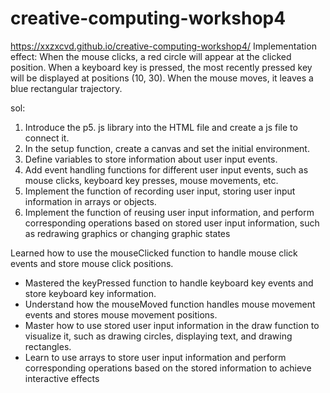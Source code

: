 # creative-computing-workshop4

https://xxzxcvd.github.io/creative-computing-workshop4/
Implementation effect:
When the mouse clicks, a red circle will appear at the clicked position.
When a keyboard key is pressed, the most recently pressed key will be displayed at positions (10, 30).
When the mouse moves, it leaves a blue rectangular trajectory.

sol:

1. Introduce the p5. js library into the HTML file and create a js file to connect it.
2. In the setup function, create a canvas and set the initial environment.
3. Define variables to store information about user input events.
4. Add event handling functions for different user input events, such as mouse clicks, keyboard key presses, mouse movements, etc.
5. Implement the function of recording user input, storing user input information in arrays or objects.
6. Implement the function of reusing user input information, and perform corresponding operations based on stored user input information, such as redrawing graphics or changing graphic states




Learned how to use the mouseClicked function to handle mouse click events and store mouse click positions.
- Mastered the keyPressed function to handle keyboard key events and store keyboard key information.
- Understand how the mouseMoved function handles mouse movement events and stores mouse movement positions.
- Master how to use stored user input information in the draw function to visualize it, such as drawing circles, displaying text, and drawing rectangles.
- Learn to use arrays to store user input information and perform corresponding operations based on the stored information to achieve interactive effects
